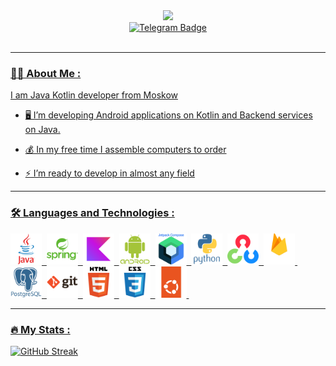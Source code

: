 <div align = "center">
    <div id="header" align="center">
      <img src="https://tenor.com/ru/view/kotlin-my-beloved-kotlin-my-beloved-gif-18373794183844739852.gif" width="400"/>
    </div>
        <a href="https://t.me/GORDOSTAMERIKI">
      <img src="https://img.shields.io/badge/Telegram-blue?style=for-the-badge&logo=telegram&logoColor=white" alt="Telegram Badge"/>
    </div>
    <div align="center">
        <img src="https://komarev.com/ghpvc/?username=gurx0&style=flat-square&color=blue" alt=""/>
    </div> 
</div>

---

### 👨‍💼 About Me :
I am Java Kotlin developer from Moskow

- 🖥️ I’m developing Android applications on Kotlin and Backend services on Java.

- 💰 In my free time I assemble computers to order

- :zap: I’m ready to develop in almost any field

---
### :hammer_and_wrench: Languages and Technologies :
            
<div>
    <img src= https://raw.githubusercontent.com/devicons/devicon/ca28c779441053191ff11710fe24a9e6c23690d6/icons/java/java-original-wordmark.svg width="50" height="50"/>&nbsp;
    <img src= https://github.com/devicons/devicon/blob/master/icons/spring/spring-original-wordmark.svg width="50" height="50"/>&nbsp;
    <img src= https://github.com/devicons/devicon/blob/master/icons/kotlin/kotlin-original.svg width="50" height="50"/>&nbsp;
    <img src= https://github.com/devicons/devicon/blob/master/icons/android/android-plain-wordmark.svg width="50" height="50"/>&nbsp
    <img src= https://github.com/devicons/devicon/blob/master/icons/jetpackcompose/jetpackcompose-original-wordmark.svg width="50" height="50"/>&nbsp;
    <img src= https://github.com/devicons/devicon/blob/master/icons/python/python-original-wordmark.svg width="50" height="50"/>&nbsp;
    <img src= https://github.com/devicons/devicon/blob/master/icons/opencv/opencv-original.svg width="50" height="50"/>&nbsp;
    <img src= https://github.com/devicons/devicon/blob/master/icons/firebase/firebase-original-wordmark.svg width="50" height="50"/>&nbsp;
    <img src= https://github.com/devicons/devicon/blob/master/icons/postgresql/postgresql-plain-wordmark.svg width="50" height="50"/>&nbsp;
    <img src= https://github.com/devicons/devicon/blob/master/icons/git/git-original-wordmark.svg width="50" height="50"/>&nbsp;
    <img src= https://github.com/devicons/devicon/blob/master/icons/html5/html5-original-wordmark.svg width="50" height="50"/>&nbsp;
    <img src= https://github.com/devicons/devicon/blob/master/icons/css3/css3-original-wordmark.svg width="50" height="50"/>&nbsp;
    <img src= https://github.com/devicons/devicon/blob/master/icons/ubuntu/ubuntu-original.svg width="50" height="50"/>&nbsp;
<!-- <img src= https://www.svgrepo.com/show/512125/file-ai-1761.svg width="50" height="50"/>&nbsp;
 -->
</div>


---
### :fire: My Stats :

[![GitHub Streak](https://streak-stats.demolab.com?user=gurx0&theme=dark&date_format=j%20M%5B%20Y%5D&card_width=1000)](https://git.io/streak-stats)
